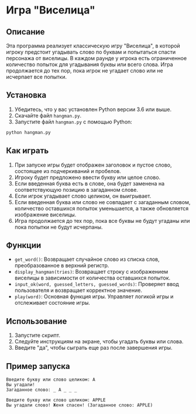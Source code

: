 # Игра "Виселица"

## Описание

Эта программа реализует классическую игру "Виселица", в которой игроку предстоит угадывать слово по буквам и попытаться спасти персонажа от виселицы. В каждом раунде у игрока есть ограниченное количество попыток для угадывания буквы или всего слова. Игра продолжается до тех пор, пока игрок не угадает слово или не исчерпает все попытки.

## Установка

1. Убедитесь, что у вас установлен Python версии 3.6 или выше.
2. Скачайте файл `hangman.py`.
3. Запустите файл `hangman.py` с помощью Python:

```sh
python hangman.py
```
## Как играть

1. При запуске игры будет отображен заголовок и пустое слово, состоящее из подчеркиваний и пробелов.
2. Игроку будет предложено ввести букву или целое слово.
3. Если введенная буква есть в слове, она будет заменена на соответствующую позицию в загаданном слове.
4. Если игрок угадывает слово целиком, он выигрывает.
5. Если введенная буква или слово не совпадает с загаданным словом, количество оставшихся попыток уменьшается, а также обновляется изображение виселицы.
6. Игра продолжается до тех пор, пока все буквы не будут угаданы или пока попытки не будут исчерпаны.

## Функции

- `get_word()`: Возвращает случайное слово из списка слов, преобразованное в верхний регистр.
- `display_hangman(tries)`: Возвращает строку с изображением виселицы в зависимости от количества оставшихся попыток.
- `input_ok(word, guessed_letters, guessed_words)`: Проверяет ввод пользователя и возвращает корректное значение.
- `play(word)`: Основная функция игры. Управляет логикой игры и отслеживает состояние игры.

## Использование

1. Запустите скрипт.
2. Следуйте инструкциям на экране, чтобы угадать буквы или слова.
3. Введите "да", чтобы сыграть еще раз после завершения игры.

## Пример запуска

```
Введите букву или слово целиком: A
Вы угадали!
Загаданное слово: _ A _ _ _

Введите букву или слово целиком: APPLE
Вы угадали слово! Женя спасен! (Загаданное слово: APPLE)
```